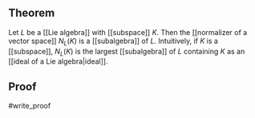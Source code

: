 ## Theorem
Let $L$ be a [[Lie algebra]] with [[subspace]] $K$. Then the [[normalizer of a vector space]] $N_L(K)$ is a [[subalgebra]] of $L$. Intuitively, if $K$ is a [[subspace]], $N_L(K)$ is the largest [[subalgebra]] of $L$ containing $K$ as an [[ideal of a Lie algebra|ideal]]. 
## Proof
#write_proof 